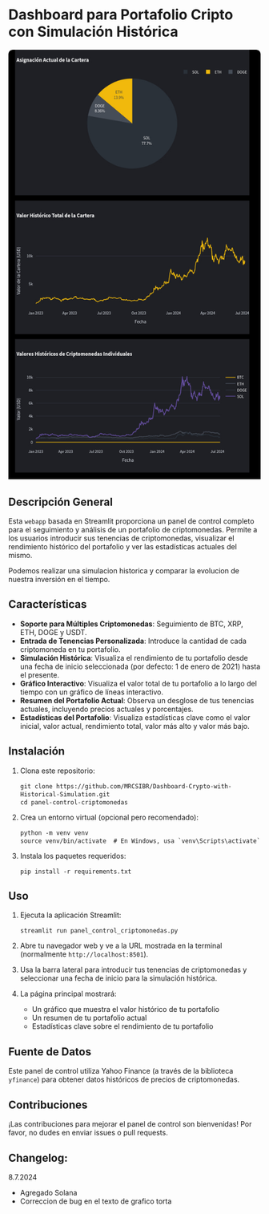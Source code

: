 
# Dashboard para Portafolio Cripto con Simulación Histórica

![Preview](https://github.com/MRCSIBR/Dashboard-Crypto-with-Historical-Simulation/blob/main/Dashboard_v2.jpg)

## Descripción General

Esta `webapp` basada en Streamlit proporciona un panel de control completo para el seguimiento y análisis de un portafolio de criptomonedas. Permite a los usuarios introducir sus tenencias de criptomonedas, visualizar el rendimiento histórico del portafolio y ver las estadísticas actuales del mismo.    

Podemos realizar una simulacion historica y comparar la evolucion de nuestra inversión en el tiempo.

## Características

- **Soporte para Múltiples Criptomonedas**: Seguimiento de BTC, XRP, ETH, DOGE y USDT.
- **Entrada de Tenencias Personalizada**: Introduce la cantidad de cada criptomoneda en tu portafolio.
- **Simulación Histórica**: Visualiza el rendimiento de tu portafolio desde una fecha de inicio seleccionada (por defecto: 1 de enero de 2021) hasta el presente.
- **Gráfico Interactivo**: Visualiza el valor total de tu portafolio a lo largo del tiempo con un gráfico de líneas interactivo.
- **Resumen del Portafolio Actual**: Observa un desglose de tus tenencias actuales, incluyendo precios actuales y porcentajes.
- **Estadísticas del Portafolio**: Visualiza estadísticas clave como el valor inicial, valor actual, rendimiento total, valor más alto y valor más bajo.

## Instalación

1. Clona este repositorio:
   ```
   git clone https://github.com/MRCSIBR/Dashboard-Crypto-with-Historical-Simulation.git
   cd panel-control-criptomonedas
   ```

2. Crea un entorno virtual (opcional pero recomendado):
   ```
   python -m venv venv
   source venv/bin/activate  # En Windows, usa `venv\Scripts\activate`
   ```

3. Instala los paquetes requeridos:
   ```
   pip install -r requirements.txt
   ```

## Uso

1. Ejecuta la aplicación Streamlit:
   ```
   streamlit run panel_control_criptomonedas.py
   ```

2. Abre tu navegador web y ve a la URL mostrada en la terminal (normalmente `http://localhost:8501`).

3. Usa la barra lateral para introducir tus tenencias de criptomonedas y seleccionar una fecha de inicio para la simulación histórica.

4. La página principal mostrará:
   - Un gráfico que muestra el valor histórico de tu portafolio
   - Un resumen de tu portafolio actual
   - Estadísticas clave sobre el rendimiento de tu portafolio

## Fuente de Datos

Este panel de control utiliza Yahoo Finance (a través de la biblioteca `yfinance`) para obtener datos históricos de precios de criptomonedas.


## Contribuciones

¡Las contribuciones para mejorar el panel de control son bienvenidas! Por favor, no dudes en enviar issues o pull requests.

## Changelog: 

8.7.2024
- Agregado Solana
- Correccion de bug en el texto de grafico torta    


